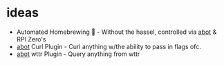 # ideas

- Automated Homebrewing :beer: - Without the hassel, controlled via [abot] & RPI Zero's
- [abot] Curl Plugin - Curl anything w/the ability to pass in flags ofc.
- [abot] wttr Plugin - Query anything from wttr

[abot]: https://github.com/itsabot/abot
